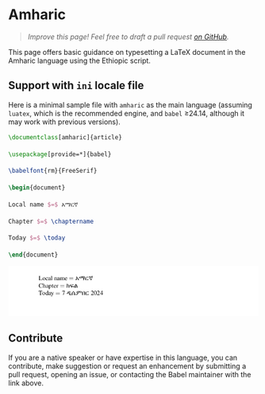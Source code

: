 # Amharic

<blockquote>
  <p><em>Improve this page! Feel free to draft a pull request <a href="https://github.com/latex3/babel/tree/docs/docs">on GitHub</a>.</em></p>
</blockquote>

This page offers basic guidance on typesetting a LaTeX document in the
Amharic language using the Ethiopic script.

## Support with `ini` locale file

Here is a minimal sample file with `amharic` as the main language
(assuming `luatex`, which is the recommended engine, and `babel` ≥24.14,
although it may work with previous versions).

```tex
\documentclass[amharic]{article}

\usepackage[provide=*]{babel}

\babelfont{rm}{FreeSerif}

\begin{document}

Local name $=$ አማርኛ

Chapter $=$ \chaptername

Today $=$ \today

\end{document}
```

![](../media/locale-amharic.png)

## Contribute

If you are a native speaker or have expertise in this language, you can
contribute, make suggestion or request an enhancement by submitting a
pull request, opening an issue, or contacting the Babel maintainer with
the link above.